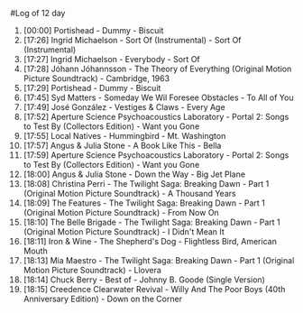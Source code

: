 #Log of 12 day

1. [00:00] Portishead - Dummy - Biscuit
1. [17:26] Ingrid Michaelson - Sort Of (Instrumental) - Sort Of (Instrumental)
1. [17:27] Ingrid Michaelson - Everybody - Sort Of
1. [17:28] Jóhann Jóhannsson - The Theory of Everything (Original Motion Picture Soundtrack) - Cambridge, 1963
1. [17:29] Portishead - Dummy - Biscuit
1. [17:45] Syd Matters - Someday We Wil Foresee Obstacles - To All of You
1. [17:49] José González - Vestiges & Claws - Every Age
1. [17:52] Aperture Science Psychoacoustics Laboratory - Portal 2: Songs to Test By (Collectors Edition) - Want you Gone
1. [17:55] Local Natives - Hummingbird - Mt. Washington
1. [17:57] Angus & Julia Stone - A Book Like This - Bella
1. [17:59] Aperture Science Psychoacoustics Laboratory - Portal 2: Songs to Test By (Collectors Edition) - Want you Gone
1. [18:00] Angus & Julia Stone - Down the Way - Big Jet Plane
1. [18:08] Christina Perri - The Twilight Saga: Breaking Dawn - Part 1 (Original Motion Picture Soundtrack) - A Thousand Years
1. [18:09] The Features - The Twilight Saga: Breaking Dawn - Part 1 (Original Motion Picture Soundtrack) - From Now On
1. [18:10] The Belle Brigade - The Twilight Saga: Breaking Dawn - Part 1 (Original Motion Picture Soundtrack) - I Didn't Mean It
1. [18:11] Iron & Wine - The Shepherd's Dog - Flightless Bird, American Mouth
1. [18:13] Mia Maestro - The Twilight Saga: Breaking Dawn - Part 1 (Original Motion Picture Soundtrack) - Llovera
1. [18:14] Chuck Berry - Best of - Johnny B. Goode (Single Version)
1. [18:15] Creedence Clearwater Revival - Willy And The Poor Boys (40th Anniversary Edition) - Down on the Corner
